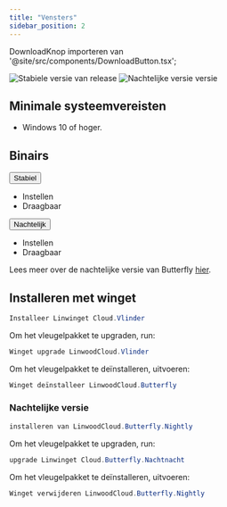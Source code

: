 ```yaml
---
title: "Vensters"
sidebar_position: 2
---
```


DownloadKnop importeren van '@site/src/components/DownloadButton.tsx';

![Stabiele versie van release](https://img.shields.io/badge/dynamic/yaml?color=c4840d&label=Stable&query=%24.version&url=https%3A%2F%2Fraw.githubusercontent.com%2FLinwoodDev%2Fbutterfly%2Fstable%2Fapp%2Fpubspec.yaml&style=for-the-badge) ![Nachtelijke versie versie](https://img.shields.io/badge/dynamic/yaml?color=f7d28c&label=Nightly&query=%24.version&url=https%3A%2F%2Fraw.githubusercontent.com%2FLinwoodDev%2Fbutterfly%2Fnightly%2Fapp%2Fpubspec.yaml&style=for-the-badge)

## Minimale systeemvereisten

* Windows 10 of hoger.

## Binairs

<div className="row margin-bottom--lg padding--sm">
<div className="dropdown dropdown--hoverable margin--sm">
  <button className="button button--outline button--info button--lg">Stabiel</button>
  <ul className="dropdown__menu">
    <li>
      <DownloadButton after="/downloads/post-windows" className="dropdown__link" href="https://github.com/LinwoodDev/butterfly/releases/download/stable/linwood-butterfly-windows-setup.exe">
        Instellen
      </DownloadButton>
    </li>
    <li>
      <DownloadButton after="/downloads/post-windows" className="dropdown__link" href="https://github.com/LinwoodDev/butterfly/releases/download/stable/linwood-butterfly-windows.zip">
        Draagbaar
      </DownloadButton>
    </li>
  </ul>
</div>
<div className="dropdown dropdown--hoverable margin--sm">
  <button className="button button--outline button--danger button--lg">Nachtelijk</button>
  <ul className="dropdown__menu">
    <li>
      <DownloadButton after="/downloads/post-windows" className="dropdown__link" href="https://github.com/LinwoodDev/butterfly/releases/download/nightly/linwood-butterfly-windows-setup.exe">
        Instellen
      </DownloadButton>
    </li>
    <li>
      <DownloadButton after="/downloads/post-windows" className="dropdown__link" href="https://github.com/LinwoodDev/butterfly/releases/download/nightly/linwood-butterfly-windows.zip">
        Draagbaar
      </DownloadButton>
    </li>
  </ul>
</div>
</div>

Lees meer over de nachtelijke versie van Butterfly [hier](/nightly).

## Installeren met winget

```powershell
Installeer Linwinget Cloud.Vlinder
```

Om het vleugelpakket te upgraden, run:

```powershell
Winget upgrade LinwoodCloud.Vlinder
```

Om het vleugelpakket te deïnstalleren, uitvoeren:

```powershell
Winget deïnstalleer LinwoodCloud.Butterfly
```

### Nachtelijke versie

```powershell
installeren van LinwoodCloud.Butterfly.Nightly
```

Om het vleugelpakket te upgraden, run:

```powershell
upgrade Linwinget Cloud.Butterfly.Nachtnacht
```

Om het vleugelpakket te deïnstalleren, uitvoeren:

```powershell
Winget verwijderen LinwoodCloud.Butterfly.Nightly
```
